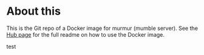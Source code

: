 About this
==========

This is the Git repo of a Docker image for murmur (mumble server). See the [Hub page](https://hub.docker.com/r/jpchateau/murmur/) for the full readme on how to use the Docker image.

test
